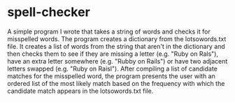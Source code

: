 spell-checker
===========

A simple program I wrote that takes a string of words and checks it for misspelled words. The program creates a dictionary from the lotsowords.txt file. It creates a list of words from the string that aren't in the dictionary and then checks them to see if they are missing a letter (e.g. "Ruby on Rals"), have an extra letter somewhere (e.g. "Rubby on Rails") or have two adjacent letters swapped (e.g. "Ruby on Raisl"). After compiling a list of candidate matches for the misspelled word, the program presents the user with an ordered list of the most likely match based on the frequency with which the candidate match appears in the lotsowords.txt file.
